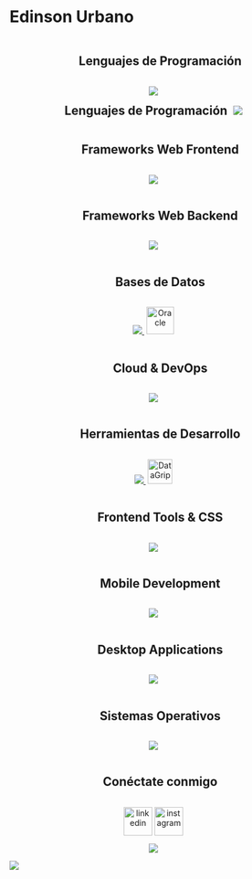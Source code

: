 <H1>Edinson Urbano</H1>



<!--Lenguajes de Programación-->
<div id="user-content-toc">
    <ul align="center">
      <summary><h2 style="display: inline-block">Lenguajes de Programación</h2></summary>
    </ul>
</div>
  <!--icons-->
  <p align="center">
    <a href="https://skillicons.dev">
      <img src="https://skillicons.dev/icons?i=py,js,php,swift,kotlin" />
    </a>
  </p>

  <div style="display: flex; align-items: center; justify-content: center; gap: 10px;">
    <h2 style="margin: 0;">Lenguajes de Programación</h2>
    <a href="https://skillicons.dev">
      <img src="https://skillicons.dev/icons?i=py,js,php,swift,kotlin" />
    </a>
  </div>
  
  
  <!--Frameworks Web Frontend-->
  <div id="user-content-toc">
    <ul align="center">
      <summary><h2 style="display: inline-block">Frameworks Web Frontend</h2></summary>
    </ul>
  </div>
  <!--icons-->
  <p align="center">
    <a href="https://skillicons.dev">
      <img src="https://skillicons.dev/icons?i=react,vue,angular,nextjs" />
    </a>
  </p>
  
  <!--Frameworks Web Backend-->
  <div id="user-content-toc">
    <ul align="center">
      <summary><h2 style="display: inline-block">Frameworks Web Backend</h2></summary>
    </ul>
  </div>
  <!--icons-->
  <p align="center">
    <a href="https://skillicons.dev">
      <img src="https://skillicons.dev/icons?i=nodejs,express,nestjs,fastapi,flask,django,laravel,adonis,ktor,postman" />
    </a>
  </p>
  
  <!--Bases de Datos-->
  <div id="user-content-toc">
    <ul align="center">
      <summary><h2 style="display: inline-block">Bases de Datos</h2></summary>
    </ul>
  </div>
  <!--icons-->
 
  <p align="center">     
    <a href="https://skillicons.dev">       
      <img src="https://skillicons.dev/icons?i=postgres,mongodb,mysql,sqlite,dynamodb"/>     
    </a>
    <img src="https://cdn.jsdelivr.net/gh/devicons/devicon/icons/oracle/oracle-original.svg" alt="Oracle" width="48" height="48" style="margin-left: 4px;"/>   
  </p>


  
  <!--Cloud & DevOps-->
  <div id="user-content-toc">
    <ul align="center">
      <summary><h2 style="display: inline-block">Cloud & DevOps</h2></summary>
    </ul>
  </div>
  <!--icons-->
  <p align="center">
    <a href="https://skillicons.dev">
      <img src="https://skillicons.dev/icons?i=aws,azure,gcp,docker,jenkins,githubactions,gitlab,heroku,vercel,netlify,cloudflare" />
    </a>
  </p>
  
  <!--Herramientas de Desarrollo-->
  <div id="user-content-toc">
    <ul align="center">
      <summary><h2 style="display: inline-block">Herramientas de Desarrollo</h2></summary>
    </ul>
  </div>
  <!--icons-->
  <p align="center">
    <a href="https://skillicons.dev">
      <img src="https://skillicons.dev/icons?i=git,github,vscode,pycharm" />
    </a>
    <img src="https://resources.jetbrains.com/storage/products/company/brand/logos/DataGrip_icon.svg" alt="DataGrip" width="43" height="43" style="margin-left: 4px;"/>   

  </p>
  
  <!--Frontend Tools & CSS-->
  <div id="user-content-toc">
    <ul align="center">
      <summary><h2 style="display: inline-block">Frontend Tools & CSS</h2></summary>
    </ul>
  </div>
  <!--icons-->
  <p align="center">
    <a href="https://skillicons.dev">
      <img src="https://skillicons.dev/icons?i=html,css,tailwind,bootstrap,materialui,emotion,styledcomponents,windicss,figma,xd" />
    </a>
  </p>
  
  
  <!--Mobile Development-->
  <div id="user-content-toc">
    <ul align="center">
      <summary><h2 style="display: inline-block">Mobile Development</h2></summary>
    </ul>
  </div>
  <!--icons-->
  <p align="center">
    <a href="https://skillicons.dev">
      <img src="https://skillicons.dev/icons?i=flutter,androidstudio,react" />
    </a>
  </p>
  
  
  <!--Desktop Applications-->
  <div id="user-content-toc">
    <ul align="center">
      <summary><h2 style="display: inline-block">Desktop Applications</h2></summary>
    </ul>
  </div>
  <!--icons-->
  <p align="center">
    <a href="https://skillicons.dev">
      <img src="https://skillicons.dev/icons?i=electron,tauri,qt,gtk" />
    </a>
  </p>


  
  <!--Sistemas Operativos-->
  <div id="user-content-toc">
    <ul align="center">
      <summary><h2 style="display: inline-block">Sistemas Operativos</h2></summary>
    </ul>
  </div>
  <!--icons-->
  <p align="center">
    <a href="https://skillicons.dev">
      <img src="https://skillicons.dev/icons?i=linux,windows,kali" />
    </a>
  </p>
  




<!-- Connect with me -->
<!--h2 without bottom border-->
<div id="user-content-toc">
  <ul align="center">
    <summary><h2 style="display: inline-block">Conéctate conmigo</h2></summary>
  </ul>
</div>

<!--icons and links-->
<p align="center">
<a href="https://www.linkedin.com/in/edinsondevurn/" target="blank"><img align="center" src="https://user-images.githubusercontent.com/88904952/234979284-68c11d7f-1acc-4f0c-ac78-044e1037d7b0.png" alt="linkedin" height="50" width="50" /></a>
<a href="https://www.instagram.com/edinson_urbano_/" target="blank"><img align="center" src="https://user-images.githubusercontent.com/88904952/234981169-2dd1e58f-4b7e-468c-8213-034ba62156c3.png" alt="instagram" height="50" width="50" /></a>
</p>


<!--profile visit count-->
<div align="center">
  
[![](https://visitcount.itsvg.in/api?id=1010nishant&icon=3&color=6)](https://visitcount.itsvg.in)
  
</div>


<!--horizontal divider(gradiant)-->
<img src="https://user-images.githubusercontent.com/73097560/115834477-dbab4500-a447-11eb-908a-139a6edaec5c.gif">
